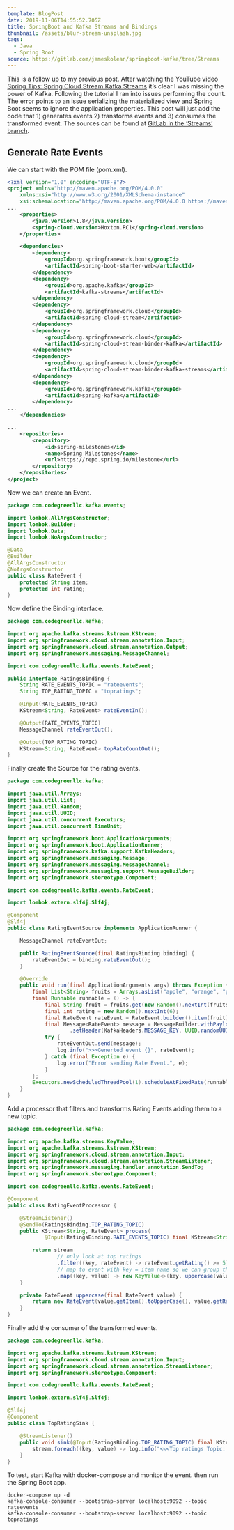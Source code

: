 ```yaml
---
template: BlogPost
date: 2019-11-06T14:55:52.705Z
title: SpringBoot and Kafka Streams and Bindings
thumbnail: /assets/blur-stream-unsplash.jpg
tags:
  - Java
  - Spring Boot
source: https://gitlab.com/jameskolean/springboot-kafka/tree/Streams
---
```


This is a follow up to my previous post. After watching the YouTube video [Spring Tips: Spring Cloud Stream Kafka Streams](https://www.youtube.com/watch?v=YPDzcmqwCNo) it’s clear I was missing the power of Kafka. Following the tutorial I ran into issues performing the count. The error points to an issue serializing the materialized view and Spring Boot seems to ignore the application properties. This post will just add the code that 1) generates events 2) transforms events and 3) consumes the transformed event. The sources can be found at [GitLab in the ‘Streams’ branch](https://gitlab.com/jameskolean/springboot-kafka/tree/Streams).

## Generate Rate Events

We can start with the POM file (pom.xml).

```xml
<?xml version="1.0" encoding="UTF-8"?>
<project xmlns="http://maven.apache.org/POM/4.0.0"
	xmlns:xsi="http://www.w3.org/2001/XMLSchema-instance"
	xsi:schemaLocation="http://maven.apache.org/POM/4.0.0 https://maven.apache.org/xsd/maven-4.0.0.xsd">
...
	<properties>
		<java.version>1.8</java.version>
		<spring-cloud.version>Hoxton.RC1</spring-cloud.version>
	</properties>

	<dependencies>
		<dependency>
			<groupId>org.springframework.boot</groupId>
			<artifactId>spring-boot-starter-web</artifactId>
		</dependency>
		<dependency>
			<groupId>org.apache.kafka</groupId>
			<artifactId>kafka-streams</artifactId>
		</dependency>
		<dependency>
			<groupId>org.springframework.cloud</groupId>
			<artifactId>spring-cloud-stream</artifactId>
		</dependency>
		<dependency>
			<groupId>org.springframework.cloud</groupId>
			<artifactId>spring-cloud-stream-binder-kafka</artifactId>
		</dependency>
		<dependency>
			<groupId>org.springframework.cloud</groupId>
			<artifactId>spring-cloud-stream-binder-kafka-streams</artifactId>
		</dependency>
		<dependency>
			<groupId>org.springframework.kafka</groupId>
			<artifactId>spring-kafka</artifactId>
		</dependency>
...
	</dependencies>

...
	<repositories>
		<repository>
			<id>spring-milestones</id>
			<name>Spring Milestones</name>
			<url>https://repo.spring.io/milestone</url>
		</repository>
	</repositories>
</project>
```

Now we can create an Event.

```java
package com.codegreenllc.kafka.events;

import lombok.AllArgsConstructor;
import lombok.Builder;
import lombok.Data;
import lombok.NoArgsConstructor;

@Data
@Builder
@AllArgsConstructor
@NoArgsConstructor
public class RateEvent {
    protected String item;
    protected int rating;
}
```

Now define the Binding interface.

```java
package com.codegreenllc.kafka;

import org.apache.kafka.streams.kstream.KStream;
import org.springframework.cloud.stream.annotation.Input;
import org.springframework.cloud.stream.annotation.Output;
import org.springframework.messaging.MessageChannel;

import com.codegreenllc.kafka.events.RateEvent;

public interface RatingsBinding {
    String RATE_EVENTS_TOPIC = "rateevents";
    String TOP_RATING_TOPIC = "topratings";

    @Input(RATE_EVENTS_TOPIC)
    KStream<String, RateEvent> rateEventIn();

    @Output(RATE_EVENTS_TOPIC)
    MessageChannel rateEventOut();

    @Output(TOP_RATING_TOPIC)
    KStream<String, RateEvent> topRateCountOut();
}
```

Finally create the Source for the rating events.

```java
package com.codegreenllc.kafka;

import java.util.Arrays;
import java.util.List;
import java.util.Random;
import java.util.UUID;
import java.util.concurrent.Executors;
import java.util.concurrent.TimeUnit;

import org.springframework.boot.ApplicationArguments;
import org.springframework.boot.ApplicationRunner;
import org.springframework.kafka.support.KafkaHeaders;
import org.springframework.messaging.Message;
import org.springframework.messaging.MessageChannel;
import org.springframework.messaging.support.MessageBuilder;
import org.springframework.stereotype.Component;

import com.codegreenllc.kafka.events.RateEvent;

import lombok.extern.slf4j.Slf4j;

@Component
@Slf4j
public class RatingEventSource implements ApplicationRunner {

    MessageChannel rateEventOut;

    public RatingEventSource(final RatingsBinding binding) {
        rateEventOut = binding.rateEventOut();
    }

    @Override
    public void run(final ApplicationArguments args) throws Exception {
        final List<String> fruits = Arrays.asList("apple", "orange", "pumpkin", "strawberry", "peach", "mango");
        final Runnable runnable = () -> {
            final String fruit = fruits.get(new Random().nextInt(fruits.size()));
            final int rating = new Random().nextInt(6);
            final RateEvent rateEvent = RateEvent.builder().item(fruit).rating(rating).build();
            final Message<RateEvent> message = MessageBuilder.withPayload(rateEvent)
                    .setHeader(KafkaHeaders.MESSAGE_KEY, UUID.randomUUID().toString().getBytes()).build();
            try {
                rateEventOut.send(message);
                log.info(">>>Generted event {}", rateEvent);
            } catch (final Exception e) {
                log.error("Error sending Rate Event.", e);
            }
        };
        Executors.newScheduledThreadPool(1).scheduleAtFixedRate(runnable, 1, 1, TimeUnit.SECONDS);
    }
}
```

Add a processor that filters and transforms Rating Events adding them to a new topic.

```java
package com.codegreenllc.kafka;

import org.apache.kafka.streams.KeyValue;
import org.apache.kafka.streams.kstream.KStream;
import org.springframework.cloud.stream.annotation.Input;
import org.springframework.cloud.stream.annotation.StreamListener;
import org.springframework.messaging.handler.annotation.SendTo;
import org.springframework.stereotype.Component;

import com.codegreenllc.kafka.events.RateEvent;

@Component
public class RatingEventProcessor {

    @StreamListener()
    @SendTo(RatingsBinding.TOP_RATING_TOPIC)
    public KStream<String, RateEvent> process(
            @Input(RatingsBinding.RATE_EVENTS_TOPIC) final KStream<String, RateEvent> stream) {

        return stream
                // only look at top ratings
                .filter((key, rateEvent) -> rateEvent.getRating() >= 5)
                // map to event with key = item name so we can group them
                .map((key, value) -> new KeyValue<>(key, uppercase(value)));
    }

    private RateEvent uppercase(final RateEvent value) {
        return new RateEvent(value.getItem().toUpperCase(), value.getRating());
    }
}
```

Finally add the consumer of the transformed events.

```java
package com.codegreenllc.kafka;

import org.apache.kafka.streams.kstream.KStream;
import org.springframework.cloud.stream.annotation.Input;
import org.springframework.cloud.stream.annotation.StreamListener;
import org.springframework.stereotype.Component;

import com.codegreenllc.kafka.events.RateEvent;

import lombok.extern.slf4j.Slf4j;

@Slf4j
@Component
public class TopRatingSink {

    @StreamListener()
    public void sink(@Input(RatingsBinding.TOP_RATING_TOPIC) final KStream<String, RateEvent> stream) {
        stream.foreach((key, value) -> log.info("<<<Top ratings Topic: {}", value.toString()));
    }
}
```

To test, start Kafka with docker-compose and monitor the event. then run the Spring Boot app.

```shell
docker-compose up -d
kafka-console-consumer --bootstrap-server localhost:9092 --topic rateevents
kafka-console-consumer --bootstrap-server localhost:9092 --topic topratings
```
